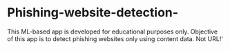 # Phishing-website-detection-
This ML-based app is developed for educational purposes only. Objective of this app is to detect phishing websites only using content data. Not URL!'
